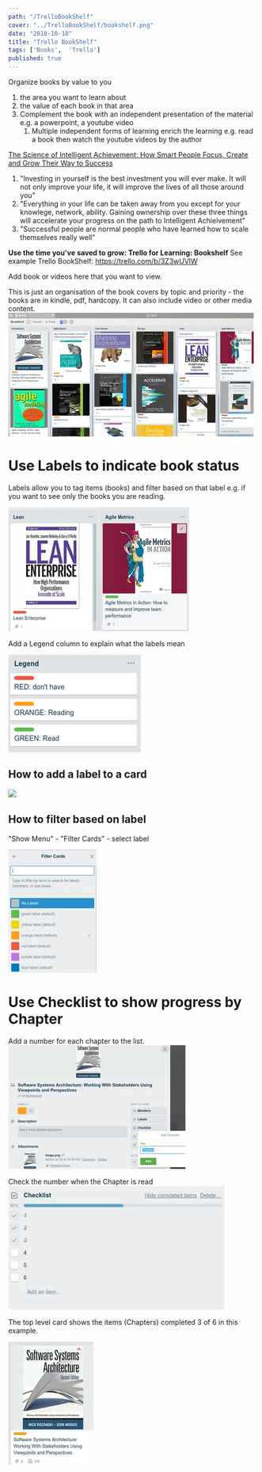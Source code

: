 ```yaml
---
path: "/TrelloBookShelf"
cover: "../TrelloBookShelf/bookshelf.png"
date: "2018-10-18"
title: "Trello BookShelf"
tags: ['Books',  'Trello']
published: true
---
```


Organize books by value to you
1. the area you want to learn about 
2. the value of each book in that area
3. Complement the book with an independent presentation of the material e.g. a powerpoint, a youtube video
   1. Multiple independent forms of learning enrich the learning e.g. read a book then watch the youtube videos by the author


[The Science of Intelligent Achievement: How Smart People Focus, Create and Grow Their Way to Success](https://www.amazon.com/Science-Intelligent-Achievement-People-Success/dp/0857087606)

1. "Investing in yourself is the best investment you will ever make. It will not only improve your life, it will improve the lives of all those around you"
2. "Everything in your life can be taken away from you except for your knowlege, network, ability. Gaining ownership over these three things will accelerate your progress on the path to Intelligent Achieivement"
3. "Successful people are normal people who have learned how to scale themselves really well"

**Use the time you've saved to grow: Trello for Learning: Bookshelf**
See example Trello BookShelf: https://trello.com/b/3Z3wUVlW

Add book or videos here that you want to view.

This is just an organisation of the book covers by topic and priority - the books are in kindle, pdf, hardcopy. It can also include video or other media content.
![](bookshelf.png)




# Use Labels to indicate book status
Labels allow you to tag items (books) and filter based on that label e.g. if you want to see only the books you are reading.

![](labeledbooks.png)



Add a Legend column to explain what the labels mean

![](legend.png)


## How to add a label to a card
![](label.png)

## How to filter based on label
"Show Menu" - "Filter Cards" - select label

![](filter.png)

# Use Checklist to show progress by Chapter

Add a number for each chapter to the list.
![](checklist.png)


Check the number when the Chapter is read
![](checklist1.png)

The top level card shows the items (Chapters) completed 3 of 6 in this example.

![](bookchapters.png)
